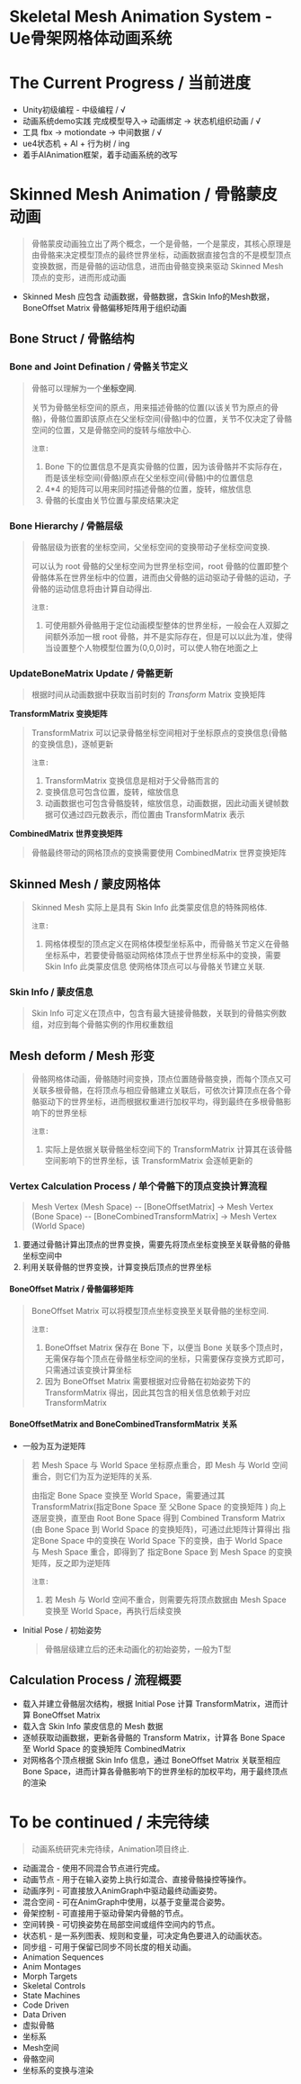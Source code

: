                                                                                                                                                                                                                                                                                                                                                                                                                                                                                                                                                                                                                                                                                                                                                                                                                                                                                                                                                                                                                                                                                                                                                                                                                                                                                                                                                                                                                                                                                                                                                                                                                                                                                                                                                                                                                                                                                                                                                                                                                                                                                                                                                                                                                                                                                                                                                                                                                                                                                                                                                                                                                                                                                                                                                                                                                                                                                                                                                                                                                                                                                                                                                                                                                                                                                                                                                                                                                                                                                                                                                                                                                                                                                                                                                                                                                                                                                                                                                                                                                                                                                                                                                                                                                                                                                                                                                                                                                                                                                                                                                                                                                                                                                                                                                                                                                                                                                                                                                                                                                                                                                                                                                                                                                                                                                                                                                                                                                                                                                                                                                                                                                                                                                                                                                                                                                                                                                                                                                                                                                                                                                                                                                                                                                                                                                                                                                                                                                                                                                                                                                                                                                                                                                                                                                                                                                                                                                                                                                                                                                                                                                                                                                                                                                                                                                                                                                                                                                                                                                                                                                                                                                                                                                                                                                                                                                                                                                                                                                                                                                                                                                                                                                                                                                                                                                                                                                                                                                                                                                                                                                                                                                                                                                                       

# Skeletal Mesh Animation System - Ue骨架网格体动画系统

# The Current Progress / 当前进度

- Unity初级编程 - 中级编程 / √
- 动画系统demo实践 完成模型导入-> 动画绑定 -> 状态机组织动画 / √
- 工具 fbx -> motiondate -> 中间数据 / √
- ue4状态机 + AI + 行为树 / ing
- 着手AIAnimation框架，着手动画系统的改写

# Skinned Mesh Animation / 骨骼蒙皮动画

> 骨骼蒙皮动画独立出了两个概念，一个是骨骼，一个是蒙皮，其核心原理是由骨骼来决定模型顶点的最终世界坐标，动画数据直接包含的不是模型顶点变换数据，而是骨骼的运动信息，进而由骨骼变换来驱动 Skinned Mesh 顶点的变形，进而形成动画

- Skinned Mesh 应包含 动画数据，骨骼数据，含Skin Info的Mesh数据，BoneOffset Matrix 骨骼偏移矩阵用于组织动画

## Bone Struct / 骨骼结构

### Bone and Joint Defination / 骨骼关节定义

> 骨骼可以理解为一个**坐标空间**.
>
> 关节为骨骼坐标空间的原点，用来描述骨骼的位置(以该关节为原点的骨骼)，骨骼位置即该原点在父坐标空间(骨骼)中的位置，关节不仅决定了骨骼空间的位置，又是骨骼空间的旋转与缩放中心.
>
> `注意:`
>
> 1. Bone 下的位置信息不是真实骨骼的位置，因为该骨骼并不实际存在，而是该坐标空间(骨骼)原点在父坐标空间(骨骼)中的位置信息
> 2. 4*4 的矩阵可以用来同时描述骨骼的位置，旋转，缩放信息
> 3. 骨骼的长度由关节位置与蒙皮结果决定

### Bone Hierarchy / 骨骼层级

> 骨骼层级为嵌套的坐标空间，父坐标空间的变换带动子坐标空间变换.
>
> 可以认为 root 骨骼的父坐标空间为世界坐标空间，root 骨骼的位置即整个骨骼体系在世界坐标中的位置，进而由父骨骼的运动驱动子骨骼的运动，子骨骼的运动信息将由计算自动得出.
>
> `注意:`
>
> 1. 可使用额外骨骼用于定位动画模型整体的世界坐标，一般会在人双脚之间额外添加一根 root 骨骼，并不是实际存在，但是可以以此为准，使得当设置整个人物模型位置为(0,0,0)时，可以使人物在地面之上

### UpdateBoneMatrix Update / 骨骼更新

> 根据时间从动画数据中获取当前时刻的 *Transform* Matrix 变换矩阵

**TransformMatrix 变换矩阵**

> TransformMatrix 可以记录骨骼坐标空间相对于坐标原点的变换信息(骨骼的变换信息)，逐帧更新
>
> `注意:`
>
> 1. TransformMatrix 变换信息是相对于父骨骼而言的
> 2. 变换信息可包含位置，旋转，缩放信息
> 3. 动画数据也可包含骨骼旋转，缩放信息，动画数据，因此动画关键帧数据可仅通过四元数表示，而位置由 TransformMatrix 表示

**CombinedMatrix 世界变换矩阵**

> 骨骼最终带动的网格顶点的变换需要使用 CombinedMatrix 世界变换矩阵

## Skinned Mesh / 蒙皮网格体

> Skinned Mesh 实际上是具有 Skin Info 此类蒙皮信息的特殊网格体.
>
> `注意:`
>
> 1. 网格体模型的顶点定义在网格体模型坐标系中，而骨骼关节定义在骨骼坐标系中，若要使骨骼驱动网格体顶点于世界坐标系中的变换，需要 Skin Info 此类蒙皮信息 使网格体顶点可以与骨骼关节建立关联.

### Skin Info / 蒙皮信息

> Skin Info 可定义在顶点中，包含有最大链接骨骼数，关联到的骨骼实例数组，对应到每个骨骼实例的作用权重数组

## Mesh deform / Mesh 形变

> 骨骼网格体动画，骨骼随时间变换，顶点位置随骨骼变换，而每个顶点又可关联多根骨骼，在将顶点与相应骨骼建立关联后，可依次计算顶点在各个骨骼驱动下的世界坐标，进而根据权重进行加权平均，得到最终在多根骨骼影响下的世界坐标
>
> `注意:`
>
> 1. 实际上是依据关联骨骼坐标空间下的 TransformMatrix 计算其在该骨骼空间影响下的世界坐标，该 TransformMatrix 会逐帧更新的

### Vertex Calculation Process / 单个骨骼下的顶点变换计算流程

> Mesh Vertex (Mesh Space) -- [BoneOffsetMatrix] -> Mesh Vertex (Bone Space) -- [BoneCombinedTransformMatrix] -> Mesh Vertex (World Space)

1. 要通过骨骼计算出顶点的世界变换，需要先将顶点坐标变换至关联骨骼的骨骼坐标空间中
2. 利用关联骨骼的世界变换，计算变换后顶点的世界坐标

#### BoneOffset Matrix / 骨骼偏移矩阵

> BoneOffset Matrix 可以将模型顶点坐标变换至关联骨骼的坐标空间.
>
> `注意:`
>
> 1. BoneOffset Matrix 保存在 Bone 下，以便当 Bone 关联多个顶点时，无需保存每个顶点在骨骼坐标空间的坐标，只需要保存变换方式即可，只需通过该变换计算坐标
> 2. 因为 BoneOffset Matrix 需要根据对应骨骼在初始姿势下的 TransformMatrix 得出，因此其包含的相关信息依赖于对应 TransformMatrix

#### BoneOffsetMatrix and BoneCombinedTransformMatrix 关系

- 一般为互为逆矩阵

> 若 Mesh Space 与 World Space 坐标原点重合，即 Mesh 与 World 空间重合，则它们为互为逆矩阵的关系.
>
> 由指定 Bone Space 变换至 World Space，需要通过其 TransformMatrix(指定Bone Space 至 父Bone Space 的变换矩阵 ) 向上逐层变换，直至由 Root Bone Space 得到 Combined Transform Matrix (由 Bone Space 到 World Space 的变换矩阵)，可通过此矩阵计算得出 指定Bone Space 中的变换在 World Space 下的变换，由于 World Space 与 Mesh Space 重合，即得到了 指定Bone Space 到 Mesh Space 的变换矩阵，反之即为逆矩阵
>
> `注意:`
>
> 1. 若 Mesh 与 World 空间不重合，则需要先将顶点数据由 Mesh Space 变换至 World Space，再执行后续变换

- Initial Pose / 初始姿势

  > 骨骼层级建立后的还未动画化的初始姿势，一般为T型

## Calculation Process / 流程概要

- 载入并建立骨骼层次结构，根据 Initial Pose 计算 TransformMatrix，进而计算 BoneOffset Matrix
- 载入含 Skin Info 蒙皮信息的 Mesh 数据
- 逐帧获取动画数据，更新各骨骼的 Transform Matrix，计算各 Bone Space 至 World Space 的变换矩阵 CombinedMatrix
- 对网格各个顶点根据 Skin Info 信息，通过 BoneOffset Matrix 关联至相应 Bone Space，进而计算各骨骼影响下的世界坐标的加权平均，用于最终顶点的渲染

# To be continued / 未完待续

> 动画系统研究未完待续，Animation项目终止.

- 动画混合 - 使用不同混合节点进行完成。
- 动画节点 - 用于在输入姿势上执行如混合、直接骨骼操控等操作。
- 动画序列 - 可直接放入AnimGraph中驱动最终动画姿势。
- 混合空间 - 可在AnimGraph中使用，以基于变量混合姿势。
- 骨架控制 - 可直接用于驱动骨架内骨骼的节点。
- 空间转换 - 可切换姿势在局部空间或组件空间内的节点。
- 状态机 - 是一系列图表、规则和变量，可决定角色要进入的动画状态。
- 同步组 - 可用于保留已同步不同长度的相关动画。
- Animation Sequences
- Anim Montages
- Morph Targets
- Skeletal Controls
- State Machines
- Code Driven
- Data Driven
- 虚拟骨骼
- 坐标系
- Mesh空间
- 骨骼空间
- 坐标系的变换与渲染
